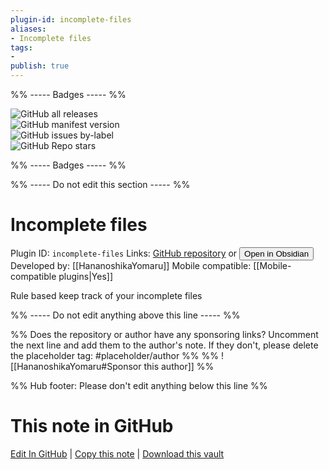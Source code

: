 ```yaml
---
plugin-id: incomplete-files
aliases:
- Incomplete files
tags: 
- 
publish: true
---
```


%% ----- Badges ----- %%

![GitHub all releases](https://img.shields.io/github/downloads/HananoshikaYomaru/obsidian-incomplete-files/total?color=573E7A&logo=github&style=for-the-badge)   
![GitHub manifest version](https://img.shields.io/github/manifest-json/v/HananoshikaYomaru/obsidian-incomplete-files?color=573E7A&logo=github&style=for-the-badge)   
![GitHub issues by-label](https://img.shields.io/github/issues/HananoshikaYomaru/obsidian-incomplete-files/help%20wanted?color=573E7A&logo=github&style=for-the-badge)   
![GitHub Repo stars](https://img.shields.io/github/stars/HananoshikaYomaru/obsidian-incomplete-files?color=573E7A&logo=github&style=for-the-badge)

%% ----- Badges ----- %%

%% ----- Do not edit this section ----- %%

# Incomplete files

Plugin ID: `incomplete-files`
Links: [GitHub repository](https://github.com/HananoshikaYomaru/obsidian-incomplete-files) or [<button id=HH>Open in Obsidian</button>](obsidian://show-plugin?id=incomplete-files)
Developed by: [[HananoshikaYomaru]]
Mobile compatible: [[Mobile-compatible plugins|Yes]]

Rule based keep track of your incomplete files

%% ----- Do not edit anything above this line ----- %% 

%% Does the repository or author have any sponsoring links? Uncomment the next line and add them to the author's note. If they don't, please delete the placeholder tag: #placeholder/author %%
%% ![[HananoshikaYomaru#Sponsor this author]] %%

%% Hub footer: Please don't edit anything below this line %%

# This note in GitHub

<span class="git-footer">[Edit In GitHub](https://github.dev/obsidian-community/obsidian-hub/blob/main/02%20-%20Community%20Expansions/02.05%20All%20Community%20Expansions/Plugins/incomplete-files.md "git-hub-edit-note") | [Copy this note](https://raw.githubusercontent.com/obsidian-community/obsidian-hub/main/02%20-%20Community%20Expansions/02.05%20All%20Community%20Expansions/Plugins/incomplete-files.md "git-hub-copy-note") | [Download this vault](https://github.com/obsidian-community/obsidian-hub/archive/refs/heads/main.zip "git-hub-download-vault") </span>
